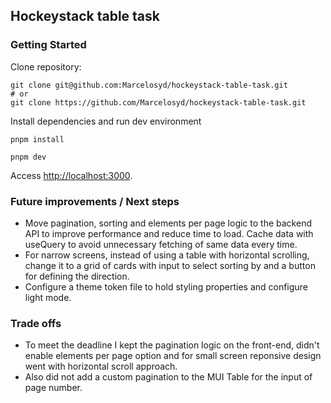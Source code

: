 ## Hockeystack table task

### Getting Started

Clone repository:

```
git clone git@github.com:Marcelosyd/hockeystack-table-task.git
# or
git clone https://github.com/Marcelosyd/hockeystack-table-task.git
```

Install dependencies and run dev environment

```
pnpm install

pnpm dev
```

Access [http://localhost:3000](http://localhost:3000).

### Future improvements / Next steps

- Move pagination, sorting and elements per page logic to the backend API to improve performance and reduce time to load. Cache data with useQuery to avoid unnecessary fetching of same data every time.
- For narrow screens, instead of using a table with horizontal scrolling, change it to a grid of cards with input to select sorting by and a button for defining the direction.
- Configure a theme token file to hold styling properties and configure light mode.

### Trade offs

- To meet the deadline I kept the pagination logic on the front-end, didn't enable elements per page option and for small screen reponsive design went with horizontal scroll approach.
- Also did not add a custom pagination to the MUI Table for the input of page number.
